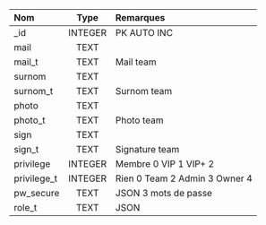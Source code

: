 | Nom         |  Type   | Remarques                     | 
|:------------|:-------:|:------------------------------|
| _id         | INTEGER | PK AUTO INC                   |
| mail        |  TEXT   |                               |
| mail_t      |  TEXT   | Mail team                     |
| surnom      |  TEXT   |                               |
| surnom_t    |  TEXT   | Surnom team                   |
| photo       |  TEXT   |                               |
| photo_t     |  TEXT   | Photo team                    |
| sign        |  TEXT   |                               |
| sign_t      |  TEXT   | Signature team                |
| privilege   | INTEGER | Membre 0 VIP 1 VIP+ 2         |
| privilege_t | INTEGER | Rien 0 Team 2 Admin 3 Owner 4 |
| pw_secure   |  TEXT   | JSON 3 mots de passe          |
| role_t      |  TEXT   | JSON                          |
